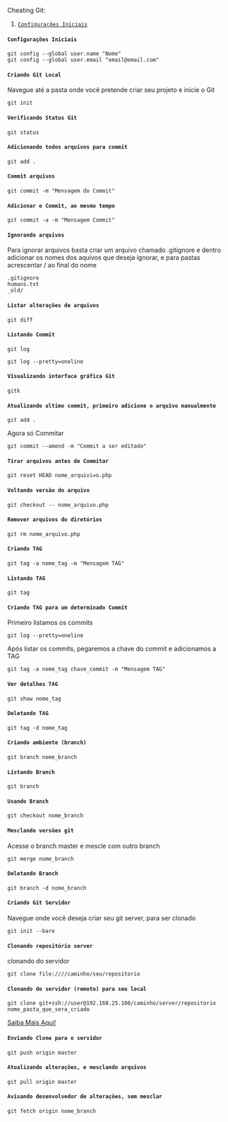 

Cheating Git:

1. [`Configurações Iniciais`](/WebDevStudios/Custom-Metaboxes-and-Fields-for-WordPress/wiki/Field-Types#title)





#### `Configurações Iniciais`


```
git config --global user.name "Nome"
git config --global user.email "email@email.com"
```


#### `Criando Git Local`

Navegue até a pasta onde você pretende criar seu projeto e inicie o Git
```
git init
```


#### `Verificando Status Git`

```
git status
```


#### `Adicionando todos arquivos para commit`

```
git add .
```


#### `Commit arquivos`

```
git commit -m "Mensagem do Commit"
```


#### `Adicionar e Commit, ao mesmo tempo`

```
git commit -a -m "Mensagem Commit"
```


#### `Ignorando arquivos`

Para ignorar arquivos basta criar um arquivo chamado .gitignore e dentro adicionar os nomes dos aquivos que deseja ignorar, e para pastas acrescentar / ao final do nome
```
.gitignore
humans.txt
_old/
```


#### `Listar alterações de arquivos`

```
git diff
```


#### `Listando Commit`

```
git log
```


```
git log --pretty=oneline
```


#### `Visualizando interface gráfica Git`

```
gitk
```


#### `Atualizando ultimo commit, primeiro adicione o arquivo manualmente`

```
git add .
```


Agora só Commitar
```
git commit --amend -m "Commit a ser editado"
```


#### `Tirar arquivos antes de Commitar`

```
git reset HEAD nome_arquivi=o.php
```


#### `Voltando versão do arquivo`

```
git checkout -- nome_arquivo.php
```


#### `Remover arquivos do diretórios`

```
git rm nome_arquivo.php
```


#### `Criando TAG`

```
git tag -a nome_tag -m "Mensagem TAG"
```


#### `Listando TAG`

```
git tag
```


#### `Criando TAG para um determinado Commit`

Primeiro listamos os commits
```
git log --pretty=oneline
```


Após listar os commits, pegaremos a chave do commit e adicionamos a TAG
```
git tag -a nome_tag chave_commit -m "Mensagem TAG"
```


#### `Ver detalhes TAG`

```
git show nome_tag
```


#### `Deletando TAG`

```
git tag -d nome_tag
```


#### `Criando ambiente (branch)`

```
git branch nome_branch
```


#### `Listando Branch`

```
git branch
```


#### `Usando Branch`

```
git checkout nome_branch
```


#### `Mesclando versões git`

Acesse o branch master e mescle com outro branch
```
git merge nome_branch
```


#### `Deletando Branch`

```
git branch -d nome_branch
```


#### `Criando Git Servidor`

Navegue onde você deseja criar seu git server, para ser clonado
```
git init --bare
```


#### `Clonando repositório server`

clonando do servidor
```
git clone file:////caminho/seu/repositorio
```


#### `Clonando do servidor (remoto) para seu local`

```
git clone git+ssh://user@192.168.25.100/caminho/server/repositorio nome_pasta_que_sera_criado
```


<a href="http://wiki.pipa.digital/criando-projeto-git-no-servidor-e-clonando-projeto/">Saiba Mais Aqui!</a>

#### `Enviando Clone para o servidor`

```
git push origin master
```


#### `Atualizando alterações, e mesclando arquivos`

```
git pull origin master
```


#### `Avisando desenvolvedor de alterações, sem mesclar`

```
git fetch origin nome_branch
```

